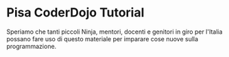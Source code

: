 # Pisa CoderDojo Tutorial

Speriamo che tanti piccoli Ninja, mentori, docenti e genitori in giro per l'Italia possano fare uso di questo materiale per imparare cose nuove sulla programmazione.


